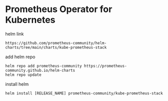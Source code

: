 
# Prometheus Operator for Kubernetes

helm link

```shell
https://github.com/prometheus-community/helm-charts/tree/main/charts/kube-prometheus-stack
```

add helm repo

```shell
helm repo add prometheus-community https://prometheus-community.github.io/helm-charts
helm repo update
```

install helm

```shell
helm install [RELEASE_NAME] prometheus-community/kube-prometheus-stack
```
